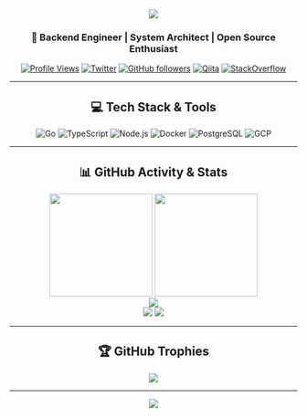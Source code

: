 <div align="center">
  <img src="https://capsule-render.vercel.app/api?type=cylinder&height=200&color=0:000000,100:1e3a8a&text=ebiskkc&fontColor=00ff88&fontSize=80&fontAlign=50&fontAlignY=45&stroke=00ff88&strokeWidth=2&animation=twinkling&desc=Backend%20Engineer%20%7C%20System%20Architect&descAlignY=70&descSize=16" />
</div>

<div align="center">

### 🚀 Backend Engineer | System Architect | Open Source Enthusiast

[![Profile Views](https://komarev.com/ghpvc/?username=ebiskkc&color=0e75b6&style=flat)](https://github.com/ebiskkc)
[![Twitter](https://img.shields.io/twitter/follow/ebiskkc?style=social&logo=x)](https://twitter.com/ebiskkc)
[![GitHub followers](https://img.shields.io/github/followers/ebiskkc?label=Followers&style=social)](https://github.com/ebiskkc)
[![Qiita](https://qiita-badge.apiapi.app/s/ebiskkc/posts.svg)](https://qiita.com/ebiskkc)
[![StackOverflow](https://img.shields.io/stackexchange/stackoverflow/r/ebiskkc?label=StackOverflow&logo=stack-overflow&style=flat&color=FE7A16)](https://stackoverflow.com/users/ebiskkc)

</div>

---

<h2 align="center">💻 Tech Stack & Tools</h2>

<div align="center">

![Go](https://img.shields.io/badge/-Go-00ADD8?style=for-the-badge&logo=go&logoColor=white)
![TypeScript](https://img.shields.io/badge/-TypeScript-3178C6?style=for-the-badge&logo=typescript&logoColor=white)
![Node.js](https://img.shields.io/badge/-Node.js-339933?style=for-the-badge&logo=node.js&logoColor=white)
![Docker](https://img.shields.io/badge/-Docker-2496ED?style=for-the-badge&logo=docker&logoColor=white)
![PostgreSQL](https://img.shields.io/badge/-PostgreSQL-336791?style=for-the-badge&logo=postgresql&logoColor=white)
![GCP](https://img.shields.io/badge/-Google_Cloud-4285F4?style=for-the-badge&logo=google-cloud&logoColor=white)

</div>

---

<h2 align="center">📊 GitHub Activity & Stats</h2>

<div align="center">
  <img height="180" src="https://github-readme-stats.vercel.app/api?username=ebiskkc&show_icons=true&theme=tokyonight&hide_border=true&count_private=true&include_all_commits=true&ring_color=00ff88&fire_color=00ff88&currStreakLabel=00ff88" />
  <img height="180" src="https://github-readme-streak-stats.herokuapp.com/?user=ebiskkc&theme=tokyonight&hide_border=true&ring=00ff88&fire=00ff88&currStreakLabel=00ff88" />
</div>

<div align="center">
  <img src="https://github-profile-summary-cards.vercel.app/api/cards/profile-details?username=ebiskkc&theme=tokyonight" />
</div>

<div align="center">
  <img src="https://github-profile-summary-cards.vercel.app/api/cards/productive-time?username=ebiskkc&theme=tokyonight&utcOffset=9" />
  <img src="https://github-readme-stats.vercel.app/api/top-langs/?username=ebiskkc&layout=compact&theme=tokyonight&hide_border=true&count_private=true&langs_count=8" />
</div>

---

<h2 align="center">🏆 GitHub Trophies</h2>

<div align="center">
  <img src="https://github-profile-trophy.vercel.app/?username=ebiskkc&theme=discord&no-frame=true&no-bg=false&margin-w=4&column=7" />
</div>

---

<div align="center">
  <img src="https://capsule-render.vercel.app/api?type=shark&height=150&color=0:000000,100:1e3a8a&section=footer&animation=fadeIn" />
</div>
